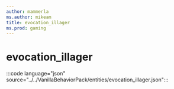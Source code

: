 ```yaml
---
author: mammerla
ms.author: mikeam
title: evocation_illager
ms.prod: gaming
---
```


# evocation_illager

:::code language="json" source="../../VanillaBehaviorPack/entities/evocation_illager.json":::
